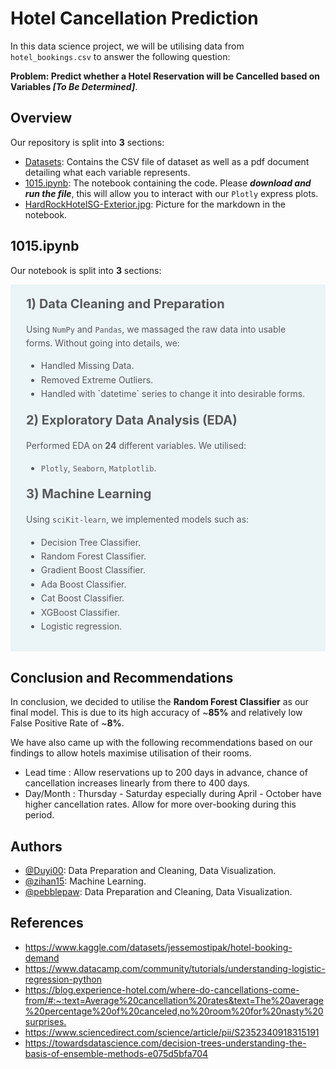 # Hotel Cancellation Prediction

In this data science project, we will be utilising data from `hotel_bookings.csv` to answer the following question:

**Problem: Predict whether a Hotel Reservation will be Cancelled based on Variables _[To Be Determined]_**.


## Overview
Our repository is split into **3** sections:


- [Datasets](https://github.com/Duyi00/Hotel-Cancellation-Prediction/tree/main/Datasets): Contains the CSV file of dataset as well as a pdf document detailing what each variable represents.
- [1015.ipynb](https://github.com/Duyi00/Hotel-Cancellation-Prediction/blob/main/1015.ipynb): The notebook containing the code. Please _**download and run the file**_, this will allow you to interact with our `Plotly` express plots.
- [HardRockHotelSG-Exterior.jpg](https://github.com/Duyi00/Hotel-Cancellation-Prediction/blob/main/HardRockHotelSG-Exterior.jpg): Picture for the markdown in the notebook.


## 1015.ipynb
Our notebook is split into **3** sections:

<div style="background-color: #ebf4f7; color: #595959; text-align:left; vertical-align: middle; padding: 15px 25px 15px 25px; line-height: 1.6;">
<div style="font-size:20px"><b>1) Data Cleaning and Preparation</b></div>
<p>Using <code>NumPy</code> and <code>Pandas</code>, we massaged the raw data into usable forms. Without going into details, we:</p>
<ul>
    <li>Handled Missing Data.</li>
    <li>Removed Extreme Outliers.</li>
    <li>Handled with `datetime` series to change it into desirable forms.</li>
</ul>
  <p> </p>
<div style="font-size:20px"><b>2) Exploratory Data Analysis (EDA)</b></div>
  <p>Performed EDA on <b>24</b> different variables. We utilised:</p>
<ul>
    <li><code>Plotly</code>, <code>Seaborn</code>, <code>Matplotlib</code>.</li>
</ul>
  
<div style="font-size:20px"><b>3) Machine Learning</b></div>
  <p>Using <code>sciKit-learn</code>, we implemented models such as:</p>
<ul>
    <li>Decision Tree Classifier.</li>
    <li>Random Forest Classifier.</li>
    <li>Gradient Boost Classifier.</li>
    <li>Ada Boost Classifier.</li>
    <li>Cat Boost Classifier.</li>
    <li>XGBoost Classifier.</li>
    <li>Logistic regression.</li>
</ul>
    </div>


## Conclusion and Recommendations

In conclusion, we decided to utilise the **Random Forest Classifier** as our final model. This is due to its high accuracy of ~**85%** and relatively low False Positive Rate of ~**8%**.


We have also came up with the following recommendations based on our findings to allow hotels maximise utilisation of their rooms.

- Lead time : Allow reservations up to 200 days in advance, chance of cancellation increases linearly from there to 400 days. 
- Day/Month : Thursday - Saturday especially during April - October have higher cancellation rates. Allow for more over-booking during this period.


## Authors

- [@Duyi00](https://github.com/Duyi00): Data Preparation and Cleaning, Data Visualization.
- [@zihan15](https://github.com/zihan15): Machine Learning.
- [@pebblepaw](https://github.com/pebblepaw): Data Preparation and Cleaning, Data Visualization.

## References
- <https://www.kaggle.com/datasets/jessemostipak/hotel-booking-demand>
- <https://www.datacamp.com/community/tutorials/understanding-logistic-regression-python>
- <https://blog.experience-hotel.com/where-do-cancellations-come-from/#:~:text=Average%20cancellation%20rates&text=The%20average%20percentage%20of%20canceled,no%20room%20for%20nasty%20surprises.>
- <https://www.sciencedirect.com/science/article/pii/S2352340918315191>
- <https://towardsdatascience.com/decision-trees-understanding-the-basis-of-ensemble-methods-e075d5bfa704>
